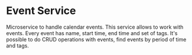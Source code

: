 # Event Service

Microservice to handle calendar events. This service allows to work with events. Every event has name, 
start time, end time and set of tags. It's possible to do CRUD operations with events, find events by period of time 
and tags.
